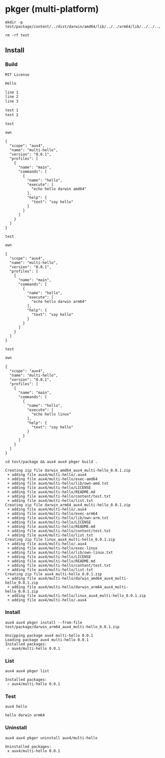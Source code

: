 # pkger (multi-platform)

```beforeAll
mkdir -p test/package/content/../dist/darwin/amd64/lib/../../arm64/lib/../../../linux/lib
```

```afterAll
rm -rf test
```

## Install

### Build

```file:test/package/LICENSE
MIT License
```

```file:test/package/README.md
Hello
```

```file:test/package/list.txt
line 1
line 2
line 3
```

```file:test/package/content/test.txt
test 1
test 2
```

```file:test/package/dist/darwin/amd64/exec-amd64
test
```

```file:test/package/dist/darwin/amd64/lib/own-amd.txt
own
```

```file:test/package/dist/darwin/amd64/.aux4
{
  "scope": "aux4",
  "name": "multi-hello",
  "version": "0.0.1",
  "profiles": [
    {
      "name": "main",
      "commands": [
        {
          "name": "hello",
          "execute": [
            "echo hello darwin amd64"
          ],
          "help": {
            "text": "say hello"
          }
        }
      ]
    }
  ]
}
```

```file:test/package/dist/darwin/arm64/exec-arm64
test
```

```file:test/package/dist/darwin/arm64/lib/own-arm.txt
own
```

```file:test/package/dist/darwin/arm64/.aux4
{
  "scope": "aux4",
  "name": "multi-hello",
  "version": "0.0.1",
  "profiles": [
    {
      "name": "main",
      "commands": [
        {
          "name": "hello",
          "execute": [
            "echo hello darwin arm64"
          ],
          "help": {
            "text": "say hello"
          }
        }
      ]
    }
  ]
}
```

```file:test/package/dist/linux/exec-linux
test
```

```file:test/package/dist/linux/lib/own-linux.txt
own
```

```file:test/package/dist/linux/.aux4
{
  "scope": "aux4",
  "name": "multi-hello",
  "version": "0.0.1",
  "profiles": [
    {
      "name": "main",
      "commands": [
        {
          "name": "hello",
          "execute": [
            "echo hello linux"
          ],
          "help": {
            "text": "say hello"
          }
        }
      ]
    }
  ]
}
```

```execute
cd test/package && aux4 aux4 pkger build .
```

```expect
Creating zip file darwin_amd64_aux4_multi-hello_0.0.1.zip
 + adding file aux4/multi-hello/.aux4
 + adding file aux4/multi-hello/exec-amd64
 + adding file aux4/multi-hello/lib/own-amd.txt
 + adding file aux4/multi-hello/LICENSE
 + adding file aux4/multi-hello/README.md
 + adding file aux4/multi-hello/content/test.txt
 + adding file aux4/multi-hello/list.txt
Creating zip file darwin_arm64_aux4_multi-hello_0.0.1.zip
 + adding file aux4/multi-hello/.aux4
 + adding file aux4/multi-hello/exec-arm64
 + adding file aux4/multi-hello/lib/own-arm.txt
 + adding file aux4/multi-hello/LICENSE
 + adding file aux4/multi-hello/README.md
 + adding file aux4/multi-hello/content/test.txt
 + adding file aux4/multi-hello/list.txt
Creating zip file linux_aux4_multi-hello_0.0.1.zip
 + adding file aux4/multi-hello/.aux4
 + adding file aux4/multi-hello/exec-linux
 + adding file aux4/multi-hello/lib/own-linux.txt
 + adding file aux4/multi-hello/LICENSE
 + adding file aux4/multi-hello/README.md
 + adding file aux4/multi-hello/content/test.txt
 + adding file aux4/multi-hello/list.txt
Creating zip file aux4_multi-hello_0.0.1.zip
 + adding file aux4/multi-hello/darwin_amd64_aux4_multi-hello_0.0.1.zip
 + adding file aux4/multi-hello/darwin_arm64_aux4_multi-hello_0.0.1.zip
 + adding file aux4/multi-hello/linux_aux4_multi-hello_0.0.1.zip
 + adding file aux4/multi-hello/.aux4
```

### Install

```execute
aux4 aux4 pkger install --from-file test/package/darwin_arm64_aux4_multi-hello_0.0.1.zip
```

```expect
Unzipping package aux4 multi-hello 0.0.1
Loading package aux4 multi-hello 0.0.1
Installed packages:
 ✓ aux4/multi-hello 0.0.1
```

### List

```execute
aux4 aux4 pkger list
```

```expect
Installed packages:
 ✓ aux4/multi-hello 0.0.1
```

### Test

```execute
aux4 hello
```

```expect
hello darwin arm64
```

### Uninstall

```execute
aux4 aux4 pkger uninstall aux4/multi-hello
```

```expect
Uninstalled packages:
 x aux4/multi-hello 0.0.1
```
